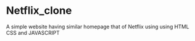 # Netflix_clone
A simple website having similar homepage that of Netflix using using HTML CSS and JAVASCRIPT
